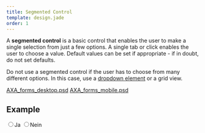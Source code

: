 ```yaml
---
title: Segmented Control
template: design.jade
order: 1
---
```


A **segmented control** is a basic control that enables the user to make a single selection from just a few options. A single tab or click enables the user to choose a value. Default values can be set if appropriate - if in doubt, do not set defaults.

Do not use a segmented control if the user has to choose from many different options. In this case, use a [dropdown element](#) or a grid view.

<span class="downloads" >
  <a href="../psd/AXA_forms_desktop.psd" class="downloads__link" >AXA_forms_desktop.psd</a>
  <a href="../psd/AXA_forms_mobile.psd" class="downloads__link" >AXA_forms_mobile.psd</a>
</span>

## Example
<div data-segmented-control="data-segmented-control" class="segmented-control">
  <label class="segmented-control__item">
    <input type="radio" name="bar" class="segmented-control__item__radio"/><span class="segmented-control__item__label">Ja</span>
  </label>
  <label class="segmented-control__item">
    <input type="radio" name="bar" class="segmented-control__item__radio"/><span class="segmented-control__item__label">Nein</span>
  </label>
</div>

<!-- Copyright AXA Versicherungen AG 2015 -->
